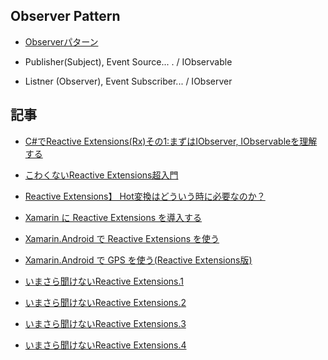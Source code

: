 
## Observer Pattern

- [Observerパターン](https://ja.wikipedia.org/wiki/Observer_%E3%83%91%E3%82%BF%E3%83%BC%E3%83%B3)

- Publisher(Subject), Event Source... . / IObservable
- Listner (Observer), Event Subscriber... / IObserver

## 記事

- [C#でReactive Extensions(Rx)その1:まずはIObserver, IObservableを理解する](http://nanoappli.com/blog/archives/6885)

- [こわくないReactive Extensions超入門](http://qiita.com/acple@github/items/6cfee916f09632037a6e)

- [Reactive Extensions】 Hot変換はどういう時に必要なのか？](http://qiita.com/toRisouP/items/c955e36610134c05c860)


- [Xamarin に Reactive Extensions を導入する](http://qiita.com/amay077/items/2acdbacfb7ba25d178ee)
- [Xamarin.Android で Reactive Extensions を使う](http://qiita.com/amay077/items/8f4b33daa6ca4e4c8c9d)
- [Xamarin.Android で GPS を使う(Reactive Extensions版)](http://qiita.com/amay077/items/652e3de79ca1303c39ca)


- [いまさら聞けないReactive Extensions.1](http://qiita.com/Temarin_PITA/items/c2066394e91966c2d4ef)
- [いまさら聞けないReactive Extensions.2](http://qiita.com/Temarin_PITA/items/456c3b40fa65954ea262)
- [いまさら聞けないReactive Extensions.3](http://qiita.com/Temarin_PITA/items/107fa2e39f427e591dbd)
- [いまさら聞けないReactive Extensions.4](http://qiita.com/Temarin_PITA/items/be5f9cea260580327700)
